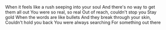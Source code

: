 

When it feels like a rush seeping into your soul
And there's no way to get them all out
You were so real, so real
Out of reach, couldn't stop you
Stay gold
When the words are like bullets
And they break through your skin,
Couldn't hold you back
You were always searching
For something out there




